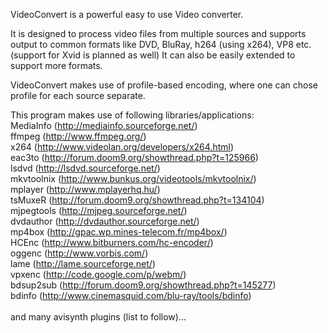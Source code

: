 VideoConvert is a powerful easy to use Video converter.

It is designed to process video files from multiple sources and supports output to common formats like DVD, BluRay, h264 (using x264), VP8 etc. (support for Xvid is planned as well)
It can also be easily extended to support more formats.

VideoConvert makes use of profile-based encoding, where one can chose profile for each source separate.

This program makes use of following libraries/applications:<br>
MediaInfo (http://mediainfo.sourceforge.net/)<br>
ffmpeg (http://www.ffmpeg.org/)<br>
x264 (http://www.videolan.org/developers/x264.html)<br>
eac3to (http://forum.doom9.org/showthread.php?t=125966)<br>
lsdvd (http://lsdvd.sourceforge.net/)<br>
mkvtoolnix (http://www.bunkus.org/videotools/mkvtoolnix/)<br>
mplayer (http://www.mplayerhq.hu/)<br>
tsMuxeR (http://forum.doom9.org/showthread.php?t=134104)<br>
mjpegtools (http://mjpeg.sourceforge.net/)<br>
dvdauthor (http://dvdauthor.sourceforge.net/)<br>
mp4box (http://gpac.wp.mines-telecom.fr/mp4box/)<br>
HCEnc (http://www.bitburners.com/hc-encoder/)<br>
oggenc (http://www.vorbis.com/)<br>
lame (http://lame.sourceforge.net/)<br>
vpxenc (http://code.google.com/p/webm/)<br>
bdsup2sub (http://forum.doom9.org/showthread.php?t=145277)<br>
bdinfo (http://www.cinemasquid.com/blu-ray/tools/bdinfo)<br>
<br>
and many avisynth plugins (list to follow)...
